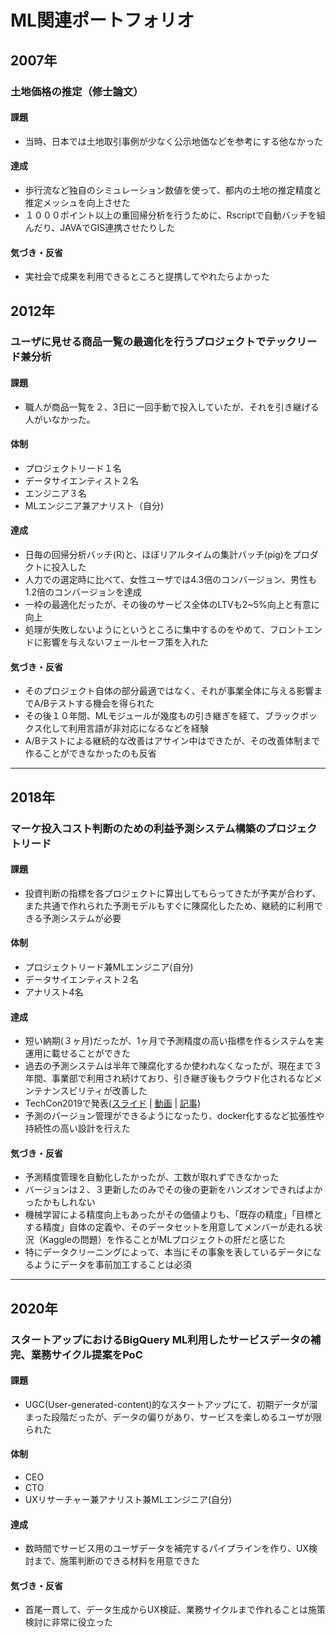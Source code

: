 # ML関連ポートフォリオ

## 2007年
### 土地価格の推定（修士論文）
#### 課題
- 当時、日本では土地取引事例が少なく公示地価などを参考にする他なかった
#### 達成
- 歩行流など独自のシミュレーション数値を使って、都内の土地の推定精度と推定メッシュを向上させた
- １０００ポイント以上の重回帰分析を行うために、Rscriptで自動バッチを組んだり、JAVAでGIS連携させたりした
#### 気づき・反省
- 実社会で成果を利用できるところと提携してやれたらよかった

## 2012年
### ユーザに見せる商品一覧の最適化を行うプロジェクトでテックリード兼分析
#### 課題
- 職人が商品一覧を２、3日に一回手動で投入していたが、それを引き継げる人がいなかった。
#### 体制
- プロジェクトリード１名
- データサイエンティスト２名
- エンジニア３名
- MLエンジニア兼アナリスト（自分)
#### 達成
- 日毎の回帰分析バッチ(R)と、ほぼリアルタイムの集計バッチ(pig)をプロダクトに投入した
- 人力での選定時に比べて、女性ユーザでは4.3倍のコンバージョン、男性も1.2倍のコンバージョンを達成
- 一枠の最適化だったが、その後のサービス全体のLTVも2~5%向上と有意に向上
- 処理が失敗しないようにというところに集中するのをやめて、フロントエンドに影響を与えないフェールセーフ策を入れた
#### 気づき・反省
- そのプロジェクト自体の部分最適ではなく、それが事業全体に与える影響までA/Bテストする機会を得られた
- その後１０年間、MLモジュールが幾度もの引き継ぎを経て、ブラックボックス化して利用言語が非対応になるなどを経験
- A/Bテストによる継続的な改善はアサイン中はできたが、その改善体制まで作ることができなかったのも反省

-----

## 2018年
### マーケ投入コスト判断のための利益予測システム構築のプロジェクトリード
#### 課題
- 投資判断の指標を各プロジェクトに算出してもらってきたが予実が合わず、また共通で作れられた予測モデルもすぐに陳腐化したため、継続的に利用できる予測システムが必要
#### 体制
- プロジェクトリード兼MLエンジニア(自分)
- データサイエンティスト２名
- アナリスト4名
#### 達成
- 短い納期(３ヶ月)だったが、1ヶ月で予測精度の高い指標を作るシステムを実運用に載せることができた
- 過去の予測システムは半年で陳腐化するか使われなくなったが、現在まで３年間、事業部で利用され続けており、引き継ぎ後もクラウド化されるなどメンテナンスビリティが改善した
- TechCon2019で発表([スライド](https://www.slideshare.net/dena_tech/dena-dena-techcon-2019-132195761) | [動画](https://www.youtube.com/watch?v=cgiBTTbcHMk) | [記事](https://gamebiz.jp/?p=231886))
- 予測のパージョン管理ができるようになったり、docker化するなど拡張性や持続性の高い設計を行えた
#### 気づき・反省
- 予測精度管理を自動化したかったが、工数が取れずできなかった
- バージョンは２、３更新したのみでその後の更新をハンズオンできればよかったかもしれない
- 機械学習による精度向上もあったがその価値よりも、「既存の精度」「目標とする精度」自体の定義や、そのデータセットを用意してメンバーが走れる状況（Kaggleの問題）を作ることがMLプロジェクトの肝だと感じた
- 特にデータクリーニングによって、本当にその事象を表しているデータになるようにデータを事前加工することは必須

-----
## 2020年
### スタートアップにおけるBigQuery ML利用したサービスデータの補完、業務サイクル提案をPoC
#### 課題
- UGC(User-generated-content)的なスタートアップにて、初期データが溜まった段階だったが、データの偏りがあり、サービスを楽しめるユーザが限られた
#### 体制
- CEO
- CTO
- UXリサーチャー兼アナリスト兼MLエンジニア(自分)
#### 達成
- 数時間でサービス用のユーザデータを補完するパイプラインを作り、UX検討まで、施策判断のできる材料を用意できた
#### 気づき・反省
- 首尾一貫して、データ生成からUX検証、業務サイクルまで作れることは施策検討に非常に役立った
